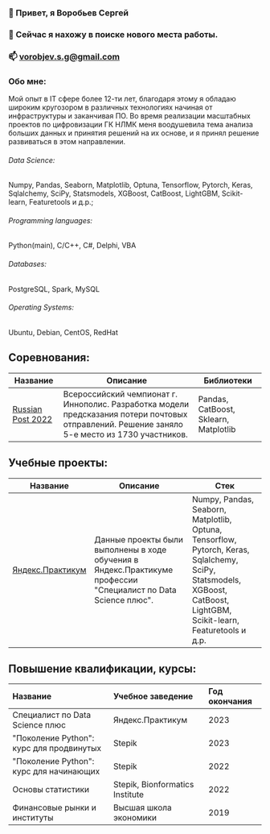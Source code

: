 ### 👋 Привет, я Воробьев Сергей

### 👀 Сейчас я нахожу в поиске нового места работы.
### 📫 vorobjev.s.g@gmail.com

### Обо мне: 
Мой опыт в IT сфере более 12-ти лет, благодаря этому я обладаю широким кругозором в различных технологиях начиная от инфраструктуры и заканчивая ПО. Во время реализации масштабных проектов по цифровизации ГК НЛМК меня воодушевила тема анализа больших данных и принятия решений на их основе, и я принял решение развиваться в этом направлении.

###### Data Science: 
Numpy, Pandas, Seaborn, Matplotlib, Optuna, Tensorflow, Pytorch, Keras, Sqlalchemy, SciPy, Statsmodels, XGBoost, CatBoost, LightGBM, Scikit-learn, Featuretools и д.р.;

###### Programming languages:
Python(main), C/C++, C#, Delphi, VBA

###### Databases: 
PostgreSQL, Spark, MySQL

###### Operating Systems: 
Ubuntu, Debian, CentOS, RedHat

## Соревнования:

| Название                                                     | Описание                                                     | Библиотеки                                                   |
| ------------------------------------------------------------ | ------------------------------------------------------------ | ------------------------------------------------------------ |
| [Russian Post 2022](https://github.com/sergey-vg/russian-post-2022) |Всероссийский чемпионат г. Иннополис. Разработка модели предсказания потери почтовых отправлений. Решение заняло 5-е место из 1730 участников. | Pandas, CatBoost, Sklearn, Matplotlib|

## Учебные проекты:
| Название                                                     | Описание                                            | Стек                                                         |
| ------------------------------------------------------------ | ------------------------------------------------------------ | ------------------------------------------------------------ |
| [Яндекс.Практикум](https://github.com/sergey-vg/yandex-practicum-projects) | Данные проекты были выполнены в ходе обучения в Яндекс.Практикуме профессии "Специалист по Data Science плюс".|Numpy, Pandas, Seaborn, Matplotlib, Optuna, Tensorflow, Pytorch, Keras, Sqlalchemy, SciPy, Statsmodels, XGBoost, CatBoost, LightGBM, Scikit-learn, Featuretools и д.р.|

## Повышение квалификации, курсы:
| Название | Учебное заведение| Год окончания |
| :---------- | :---------- | :---------- |
| Специалист по Data Science плюс | Яндекс.Практикум | 2023 |
|"Поколение Python": курс для продвинутых | Stepik | 2023 |
| "Поколение Python": курс для начинающих | Stepik | 2022 |
| Основы статистики | Stepik, Bionformatics Institute | 2022 |
| Финансовые рынки и институты | Высшая школа экономики | 2019 |
